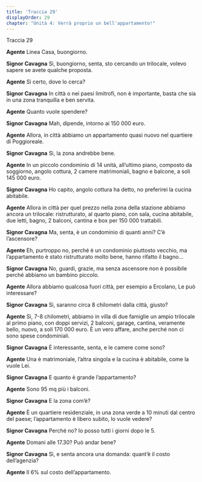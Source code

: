 ```yaml
---
title: 'Traccia 29'
displayOrder: 29
chapter: "Unità 4: Verrà proprio un bell'appartamento!"
---
```


Traccia 29

**Agente** Linea Casa, buongiorno.

**Signor Cavagna** Sì, buongiorno, senta, sto cercando un trilocale, volevo sapere se avete qualche proposta.

**Agente** Sì certo, dove lo cerca?

**Signor Cavagna** In città o nei paesi limitrofi, non è importante, basta che sia in una zona tranquilla e ben servita.

**Agente** Quanto vuole spendere?

**Signor Cavagna** Mah, dipende, intorno ai 150 000 euro.

**Agente** Allora, in città abbiamo un appartamento quasi nuovo nel quartiere di Poggioreale.

**Signor Cavagna** Sì, la zona andrebbe bene.

**Agente** In un piccolo condominio di 14 unità, all’ultimo piano, composto da soggiorno, angolo cottura, 2 camere matrimoniali, bagno e balcone, a soli 145 000 euro.

**Signor Cavagna** Ho capito, angolo cottura ha detto, no preferirei la cucina abitabile.

**Agente** Allora in città per quel prezzo nella zona della stazione abbiamo ancora un trilocale: ristrutturato, al quarto piano, con sala, cucina abitabile, due letti, bagno, 2 balconi, cantina e box per 150 000 trattabili.

**Signor Cavagna** Ma, senta, è un condominio di quanti anni? C’è l’ascensore?

**Agente** Eh, purtroppo no, perché è un condominio piuttosto vecchio, ma l’appartamento è stato ristrutturato molto bene, hanno rifatto il bagno...

**Signor Cavagna** No, guardi, grazie, ma senza ascensore non è possibile perché abbiamo un bambino piccolo.

**Agente** Allora abbiamo qualcosa fuori città, per esempio a Ercolano, Le può interessare?

**Signor Cavagna** Sì, saranno circa 8 chilometri dalla città, giusto?

**Agente** Sì, 7-8 chilometri, abbiamo in villa di due famiglie un ampio trilocale al primo piano, con doppi servizi, 2 balconi, garage, cantina, veramente bello, nuovo, a soli 170 000 euro. È un vero affare, anche perché non ci sono spese condominiali.

**Signor Cavagna** È interessante, senta, e le camere come sono?

**Agente** Una è matrimoniale, l’altra singola e la cucina è abitabile, come la vuole Lei.

**Signor Cavagna** E quanto è grande l’appartamento?

**Agente** Sono 95 mq più i balconi.

**Signor Cavagna** E la zona com’è?

**Agente** È un quartiere residenziale, in una zona verde a 10 minuti dal centro del paese; l’appartamento è libero subito, lo vuole vedere?

**Signor Cavagna** Perché no? Io posso tutti i giorni dopo le 5.

**Agente** Domani alle 17.30? Può andar bene?

**Signor Cavagna** Sì, e senta ancora una domanda: quant’è il costo dell’agenzia?

**Agente** Il 6% sul costo dell’appartamento.
